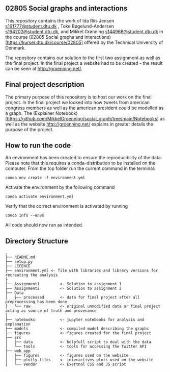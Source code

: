 
02805 Social graphs and interactions
--------------------
This repository contains the work of Ida Riis Jensen s161777@student.dtu.dk , Toke Bøgelund-Andersen s164202@student.dtu.dk, and Mikkel Grønning s144968@student.dtu.dk in the course (02805 Social graphs and interactions)[https://kurser.dtu.dk/course/02805] offered by the Technical University of Denmark.

The repository contains our solution to the first two assignment as well as the final project. 
In the final project a website had to be created - the result can be seen at http://groenning.net/.

Final project description
--------------------
The primary purpose of this repository is to host our work on the final project. 
In the final project we looked into how tweets from american congress members as well as the american president could be modelled as a graph.
The (Explainer Notebook)[https://github.com/MikkelGroenning/social_graph/tree/main/Notebooks] as well as the website http://groenning.net/ explains in greater details the purpose of the project.


How to run the code
--------------------
An environment has been created to ensure the reproducibility of the data.
Please note that this requires a conda-distribution to be installed on the computer. 
From the top folder run the current command in the terminal:

`conda env create -f environment.yml`

Activate the environment by the following command

`conda activate environment.yml`

Verify that the correct environment is activated by running

`conda info --envs`

All code should now run as intended.

Directory Structure
--------------------
    .
    ├── README.md
    ├── setup.py
    ├── LICENCE
    ├── environment.yml <- file with libraries and library versions for recreating the analysis
    ├
    ├── Assignment1         <- Solution to assignment 1       
    ├── Assignment2         <- Solution to assignment 2     
    ├── Data
    │   ├── processed       <- data for final project after all preprocessing has been done
    │   └── raw 		    <- original unmodified data or final project acting as source of truth and provenance
    │
    ├── notebooks 		    <- jupyter notebooks for analysis and explanation 
    ├── models 		        <- compiled model describing the graphs 
    ├── figures             <- figures created for the final project
    ├── src
    │   ├── data            <- helpfull script to deal with the data
    │   └── tools 		    <- tools for accessing the Twitter API
    ├── web_app
    │   ├── figures         <- figures used on the website
    │   ├── plotly-files    <- interactives plots used on the website
    │   └── Vendor          <- Exertnal CSS and JS script